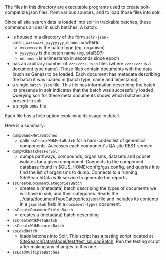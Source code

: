 The files in this directory are executable programs used to create solr-compatible json files, from various sources, and to load those files into solr. 

Since all site search data is loaded into solr in trackable batches, these commands all deal in such batches.  A batch:
* is housed in a directory of the form `solr-json-batch_xxxxxxxx_yyyyyyyy_nnnnnnnn` where:
  * `xxxxxxxx` is the batch type (eg, organism)
  * `yyyyyyyy` is the batch name (eg, pfal3D7)
  * `nnnnnnnn` is a timestamp in seconds since epoch
* has an arbitrary number of `zzzzzzzz.json` files (where `zzzzzzzz` is a document type name). These files contain documents with the data (such as Genes) to be loaded.  Each document has metadata describing the batch it was loaded in (batch type, name and timestamp).
* a single `batch.json` file.  This file has information describing the batch.  Its presence in solr indicates that the batch was successfully loaded.  Querying solr for these meta documents shows which batches are present in solr.
* a single `DONE` file

Each file has a help option explaining its usage in detail.

Here is a summary:
* `dumpQaWdkMetaBatches`
  * calls `ssCreateWdkMetaBatch` for a hard-coded list of genomics components.  Accesses each component's QA site REST service.
* `dumpWdkBatchesForSolr`
  * dumps pathways, compounds, organisms, datasets and popset isolates for a given component.  Connects to the component database found in $GUS_HOME/config/gus.config, and queries it to find the list of organisms to dump.  Connects to a running SiteSearchData wdk service to generate the reports.
* `ssCreateDocumentCategoriesBatch`
  * creates a (metadata) batch describing the types of documents we will have in solr, and their categories.  Reads the [../data/documentTypeCategories.json](../data/documentTypeCategories.json) file and includes its contents in a `jsonblob` field in a `document-types` document.
* `ssCreateDocumentFieldsBatch`
  * creates a (metadata) batch describing 
* `ssCreateWdkMetaBatch`
* `ssCreateWdkRecordsBatch`
* `ssLoadBatch`
  * loads batches into Solr. This script has a testing script located at [SiteSearchData/Model/test/test_ssLoadBatch](SiteSearchData/Model/test/test_ssLoadBatch). Run the testing script after making any changes to this one.
* `ssLoadMultipleBatches`
